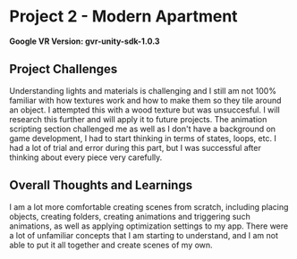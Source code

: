 # Project 2 - Modern Apartment

**Google VR Version: gvr-unity-sdk-1.0.3**

## Project Challenges

Understanding lights and materials is challenging and I still am not 100% familiar with how textures work and how to make them so they tile around an object. I attempted this with a wood texture but was unsuccesful. I will research this further and will apply it to future projects.
The animation scripting section challenged me as well as I don't have a background on game development, I had to start thinking in terms of states, loops, etc. I had a lot of trial and error during this part, but I was successful after thinking about every piece very carefully.

## Overall Thoughts and Learnings

I am a lot more comfortable creating scenes from scratch, including placing objects, creating folders, creating animations and triggering such animations, as well as applying optimization settings to my app. There were a lot of unfamiliar concepts that I am starting to understand, and I am not able to put it all together and create scenes of my own.



